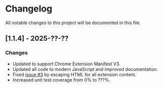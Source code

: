 # Changelog

All notable changes to this project will be documented in this file.

## [1.1.4] - 2025-??-??

### Changes

-   Updated to support Chrome Extension Manifest V3.
-   Updated all code to modern JavaScript and improved documentation.
-   Fixed [issue #3](https://github.com/codedread/spaces/issues/3) by escaping
    HTML for all extension content.
-   Increased unit test coverage from 0% to ???%.
